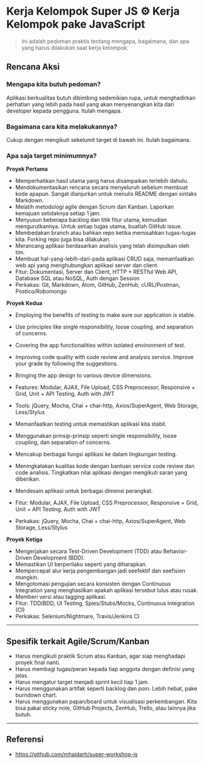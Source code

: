 # Kerja Kelompok Super JS :gear: Kerja Kelompok pake JavaScript

> Ini adalah pedoman praktis tentang mengapa, bagaimana, dan apa yang harus dilakukan saat kerja kelompok.

## Rencana Aksi

### Mengapa kita butuh pedoman?

Aplikasi berkualitas butuh dibimbing sedemikian rupa, untuk menghadirkan perhatian yang lebih pada hasil yang akan menyenangkan kita dari developer kepada pengguna. Itulah mengapa.

### Bagaimana cara kita melakukannya?

Cukup dengan mengikuti sekelumit target di bawah ini. Itulah bagaimana.

### Apa saja target minimumnya?

**Proyek Pertama**

- Memperhatikan hasil utama yang harus disampaikan terlebih dahulu.
- Mendokumentasikan rencana secara menyeluruh sebelum membuat kode apapun. Sangat dianjurkan untuk menulis README dengan sintaks Markdown.
- Melatih metodologi agile dengan Scrum dan Kanban. Laporkan kemajuan setidaknya setiap 1 jam.
- Menyusun beberapa backlog dan titik fitur utama, kemudian mengurutkannya. Untuk setiap tugas utama, buatlah GitHub issue.
- Membedakan branch atau bahkan repo ketika memisahkan tugas-tugas kita. Forking repo juga bisa dilakukan.
- Merancang aplikasi berdasarkan analisis yang telah disimpulkan oleh tim.
- Membuat hal-yang-lebih-dari-pada aplikasi CRUD saja, memanfaatkan web api yang menghubungkan aplikasi server dan client.
- Fitur: Dokumentasi, Server dan Client, HTTP + RESTful Web API, Database SQL atau NoSQL, Auth dengan Session
- Perkakas: Git, Markdown, Atom, GitHub, ZenHub, cURL/Postman, Postico/Robomongo

**Proyek Kedua**

- Employing the benefits of testing to make sure our application is stable.
- Use principles like single responsibility, loose coupling, and separation of concerns.
- Covering the app functionalities within isolated environment of test.
- Improving code quality with code review and analysis service. Improve your grade by following the suggestions.
- Bringing the app design to various device dimensions.
- Features: Modular, AJAX, File Upload, CSS Preprocessor, Responsive + Grid, Unit + API Testing, Auth with JWT
- Tools: jQuery, Mocha, Chai + chai-http, Axios/SuperAgent, Web Storage, Less/Stylus

- Memanfaatkan testing untuk memastikan aplikasi kita stabil.
- Menggunakan prinsip-prinsip seperti single responsibility, loose coupling, dan separation of concerns.
- Mencakup berbagai fungsi aplikasi ke dalam lingkungan testing.
- Meningkatakan kualitas kode dengan bantuan service code review dan code analisis. Tingkatkan nilai aplikasi dengan mengikuti saran yang diberikan.
- Mendesain aplikasi untuk berbagai dimensi perangkat.
- Fitur: Modular, AJAX, File Upload, CSS Preprocessor, Responsive + Grid, Unit + API Testing, Auth with JWT
- Perkakas: jQuery, Mocha, Chai + chai-http, Axios/SuperAgent, Web Storage, Less/Stylus

**Proyek Ketiga**

- Mengerjakan secara Test-Driven Development (TDD) atau Behavior-Driven Development (BDD).
- Memastikan UI berperilaku seperti yang diharapkan.
- Mempercepat alur kerja pengembangan jadi seefektif dan seefisien mungkin.
- Mengotomasi pengujian secara konsisten dengan Continuous Integration yang menghasilkan apakah aplikasi tersebut lulus atau rusak.
- Memberi versi atau tagging aplikasi.
- Fitur: TDD/BDD, UI Testing, Spies/Stubs/Mocks, Continuous Integration (CI)
- Perkakas: Selenium/Nightmare, Travis/Jenkins CI

--------------------------------------------------------------------------------

## Spesifik terkait Agile/Scrum/Kanban

- Harus mengikuti praktik Scrum atau Kanban, agar siap menghadapi proyek final nanti.
- Harus membagi tugas/peran kepada tiap anggota dengan definisi yang jelas.
- Harus mengatur target menjadi sprint kecil tiap 1 jam.
- Harus menggunakan artifak seperti backlog dan poin. Lebih hebat, pake burndown chart.
- Harus menggunakan papan/board untuk visualisasi perkembangan. Kita bisa pakai sticky note, GitHub Projects, ZenHub, Trello, atau lainnya jika butuh.

--------------------------------------------------------------------------------

## Referensi

- https://github.com/mhaidarh/super-workshop-js
